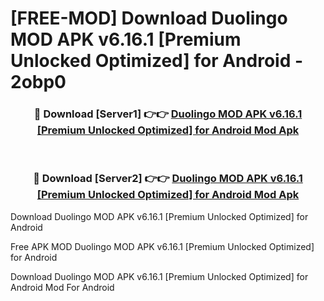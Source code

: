 # [FREE-MOD] Download Duolingo MOD APK v6.16.1 [Premium Unlocked Optimized] for Android - 2obp0


<div align="center">
<h3>🔴 Download [Server1] 👉👉 <a href="https://apk-comot.site?title=Duolingo_MOD_APK_v6.16.1_[Premium_Unlocked_Optimized]_for_Android">Duolingo MOD APK v6.16.1 [Premium Unlocked Optimized] for Android Mod Apk</a></h3><br>

<h3>🔴 Download [Server2] 👉👉 <a href="https://apk-comot.site?title=Duolingo_MOD_APK_v6.16.1_[Premium_Unlocked_Optimized]_for_Android">Duolingo MOD APK v6.16.1 [Premium Unlocked Optimized] for Android Mod Apk</a></h3>
</div>



Download Duolingo MOD APK v6.16.1 [Premium Unlocked Optimized] for Android 

Free APK MOD Duolingo MOD APK v6.16.1 [Premium Unlocked Optimized] for Android 

Download Duolingo MOD APK v6.16.1 [Premium Unlocked Optimized] for Android Mod For Android
